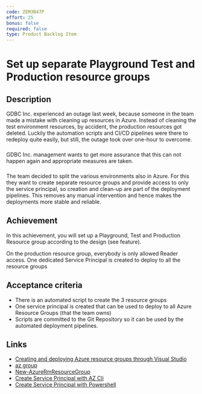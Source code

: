 ```yaml
---
code: ZEM3B47P
effort: 25
bonus: false
required: false
type: Product Backlog Item 
---
```

# Set up separate Playground Test and Production resource groups #

## Description ##
GDBC Inc. experienced an outage last week, because someone in the team made a mistake with cleaning up resources in Azure. Instead of cleaning the test environment resources, by accident, the production resources got deleted. Luckily the automation scripts and CI/CD pipelines were there to redeploy quite easily, but still, the outage took over one-hour to overcome.
### ###
GDBC Inc. management wants to get more assurance that this can not happen again and appropriate measures are taken.
### ###
The team decided to split the various environments also in Azure. For this they want to create separate resource groups and provide access to only the service principal, so creation and clean-up are part of the deployment pipelines. This removes any manual intervention and hence makes the deployments more stable and reliable.

## Achievement ##
In this achievement, you will set up a Playground, Test and Production Resource group according to the design (see feature). 

On the production resource group, everybody is only allowed Reader access. One dedicated Service Principal is created to deploy to all the resource groups

## Acceptance criteria ##
* There is an automated script to create the 3 resource groups
* One service principal is created that can be used to deploy to all Azure Resource Groups (that the team owns) 
* Scripts are committed to the Git Repository so it can be used by the automated deployment pipelines.

## Links ##
- [Creating and deploying Azure resource groups through Visual Studio](https://docs.microsoft.com/en-us/azure/azure-resource-manager/vs-azure-tools-resource-groups-deployment-projects-create-deploy)
- [az group](https://docs.microsoft.com/en-us/cli/azure/group?view=azure-cli-latest)
- [New-AzureRmResourceGroup](https://docs.microsoft.com/en-us/powershell/module/azurerm.resources/new-azurermresourcegroup?view=azurermps-5.7.0)
- [Create Service Principal with AZ Cli](https://docs.microsoft.com/en-us/cli/azure/create-an-azure-service-principal-azure-cli?view=azure-cli-latest)
- [Create Service Principal with Powershell](https://docs.microsoft.com/en-us/powershell/azure/create-azure-service-principal-azureps?view=azurermps-5.7.0)